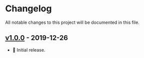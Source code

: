 # Changelog

All notable changes to this project will be documented in this file.

## [v1.0.0](https://github.com/ValentinBELYN/configpilot/releases/tag/v1.0.0) - 2019-12-26
- :tada: Initial release.
